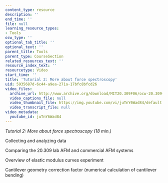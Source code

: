 ```yaml
---
content_type: resource
description: ''
end_time: ''
file: null
learning_resource_types:
- Tools
ocw_type: ''
optional_tab_title: ''
optional_text: ''
parent_title: Tools
parent_type: CourseSection
related_resources_text: ''
resource_index_text: ''
resourcetype: Video
start_time: ''
title: 'Tutorial 2: More about force spectroscopy'
uid: 5935687d-6c44-a9ea-271a-17bfc8bfcd26
video_files:
  archive_url: http://www.archive.org/download/MIT20.309F06/ocw-20.309-2007-07-12-tutorial_300k.mp4
  video_captions_file: null
  video_thumbnail_file: https://img.youtube.com/vi/juTnY6Wad84/default.jpg
  video_transcript_file: null
video_metadata:
  youtube_id: juTnY6Wad84
---
```


_Tutorial 2: More about force spectroscopy (18 min.)_

Collecting and analyzing data

Comparing the 20.309 lab AFM and commercial AFM systems

Overview of elastic modulus curves experiment

Cantilever geometry correction factor (numerical calculation of cantilever bending)



